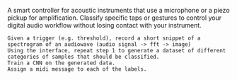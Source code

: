 A smart controller for acoustic instruments that use a microphone or a piezo pickup for amplification. Classify specific taps or gestures to control your digital audio workflow without losing contact with your instrument.

    Given a trigger (e.g. threshold), record a short snippet of a spectrogram of an audiowave (audio signal -> fft -> image)
    Using the interface, repeat step 1 to generate a dataset of different categories of samples that should be classified.
    Train a CNN on the generated data.
    Assign a midi message to each of the labels.

